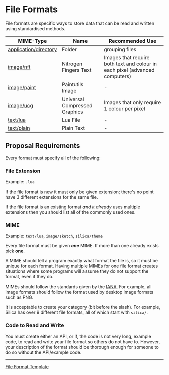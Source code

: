 # File Formats

File formats are specific ways to store data that can be read and written using standardised methods.

MIME-Type | Name | Recommended Use
--------- | ---- | ---------------
[application/directory](application/directory.md) | Folder | grouping files
[image/nft](image/nft.md) | Nitrogen Fingers Text | Images that require both text and colour in each pixel (advanced computers)
[image/paint](image/paint.md) | Paintutils Image | -
[image/ucg](image/ucg.md) | Universal Compressed Graphics | Images that only require 1 colour per pixel
[text/lua](text/lua.md) | Lua File | -
[text/plain](text/plain.md) | Plain Text | -

## Proposal Requirements

Every format must specify all of the following:

### File Extension

Example: `.lua`

If the file format is new it must only be given extension; there's no point have 3 different extensions for the same file.

If the file format is an existing format *and it already* uses multiple extensions then you should list all of the commonly used ones.

### MIME

Example: `text/lua`, `image/sketch`, `silica/theme`

Every file format must be given ***one*** MIME. If more than one already exists pick **one**.

A MIME should tell a program exactly what format the file is, so it must be unique for each format. Having multiple MIMEs for one file format creates situations where some programs will assume they do not support the format, even if they do.

MIMEs should follow the standards given by the [IANA](http://www.iana.org/assignments/media-types/media-types.xhtml). For example, all image formats should follow the format used by desktop image formats such as PNG.

It is acceptable to create your category (bit before the slash). For example, Silica has over 9 different file formats, all of which start with `silica/`.

### Code to Read and Write

You must create either an API, or if, the code is not very long, example code, to read and write your file format so others do not have to. However, your description of the format should be thorough enough for someone to do so without the API/example code.

- - - -


[File Format Template](TEMPLATE.md)
